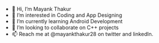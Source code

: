 - 👋 Hi, I’m Mayank Thakur
- 👀 I’m interested in Coding and App Designing
- 🌱 I’m currently learning Android Development
- 💞️ I’m looking to collaborate on C++ projects
- 📫 Reach me at @mayankthakur28 on twitter and linkedIn.

<!---
makthakur28/makthakur28 is a ✨ special ✨ repository because its `README.md` (this file) appears on your GitHub profile.
You can click the Preview link to take a look at your changes.
--->
